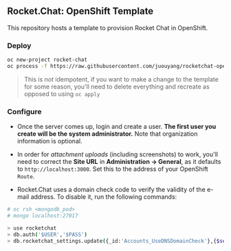 Rocket.Chat: OpenShift Template
-------------------------------

This repository hosts a template to provision Rocket Chat in OpenShift.

### Deploy

```bash
oc new-project rocket-chat
oc process -f https://raw.githubusercontent.com/juouyang/rocketchat-openshift/main/rocket-chat-persistent.yaml | oc create -f -
```
> This is _not_ idempotent, if you want to make a change to the template for some reason, you'll need to delete everything and recreate as opposed to using `oc apply`

### Configure
* Once the server comes up, login and create a user. **The first user you create will be the system administrator.** Note that organization information is optional.
* In order for *attachment uploads* (including screenshots) to work, you'll need to correct the **Site URL** in **Administration -> General**, as it defaults to `http://localhost:3000`. Set this to the address of your OpenShift `Route`.

* Rocket.Chat uses a domain check code to verify the validity of the e-mail address. To disable it, run the following commands:

```bash
# oc rsh <mongodb_pod>
# mongo localhost:27017

> use rocketchat
> db.auth('$USER','$PASS')
> db.rocketchat_settings.update({_id:'Accounts_UseDNSDomainCheck'},{$set:{value:false}})
```
